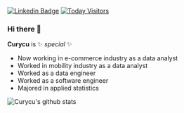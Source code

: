 [![Linkedin Badge](https://img.shields.io/badge/-LinkedIn-blue?&logo=Linkedin&logoColor=white&link=https://www.linkedin.com/in/heoncheol-ha-6356baa7/)](https://www.linkedin.com/in/heoncheol-ha-6356baa7/) [![Today Visitors](https://hits.seeyoufarm.com/api/count/incr/badge.svg?url=https%3A%2F%2Fgithub.com%2Fcurycu%2Fhit-counter&count_bg=%23000000&title_bg=%23F98F05&icon=&icon_color=%23FFFFFF&title=Visitors)](https://hits.seeyoufarm.com) 

### Hi there 👋

**Curycu** is ✨ _special_ ✨

- Now working in e-commerce industry as a data analyst  
- Worked in mobility industry as a data analyst  
- Worked as a data engineer  
- Worked as a software engineer  
- Majored in applied statistics  


![Curycu's github stats](https://github-readme-stats.vercel.app/api?username=Curycu&show_icons=true&theme=radical)  
